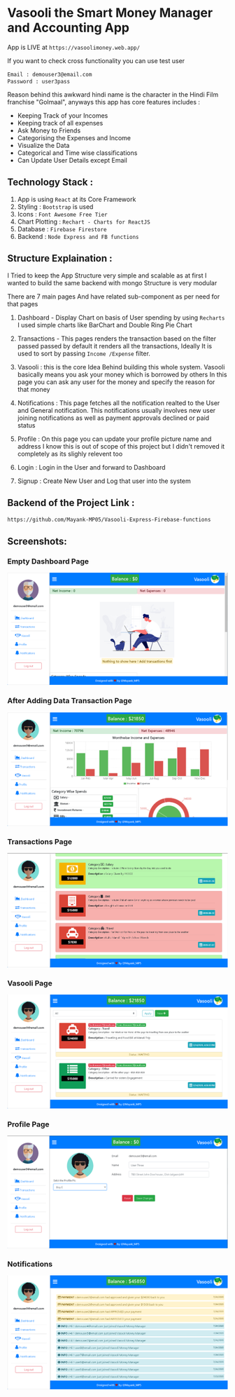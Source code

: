 # Vasooli the Smart Money Manager and Accounting App

App is LIVE at `https://vasoolimoney.web.app/`

If you want to check cross functionality you can use test user

```
Email : demouser3@email.com
Password : user3pass
```

Reason behind this awkward hindi name is the character in the Hindi Film franchise "Golmaal", anyways this app has core features includes :

- Keeping Track of your Incomes
- Keeping track of all expenses
- Ask Money to Friends
- Categorising the Expenses and Income
- Visualize the Data
- Categorical and Time wise classifications
- Can Update User Details except Email

## Technology Stack :

1. App is using `React` at its Core Framework
2. Styling : `Bootstrap` is used
3. Icons : `Font Awesome Free Tier`
4. Chart Plotting : `Rechart - Charts for ReactJS`
5. Database : `Firebase Firestore`
6. Backend : `Node Express and FB functions`

## Structure Explaination :

I Tried to keep the App Structure very simple and scalable as at first I wanted to build the same backend with mongo Structure is very modular

There are 7 main pages
And have related sub-component as per need for that pages

1. Dashboard - Display Chart on basis of User spending by using `Recharts` I used simple charts like BarChart and Double Ring Pie Chart

2. Transactions - This pages renders the transaction based on the filter passed passed by default it renders all the transactions, Ideally It is used to sort by passing `Income /Expense` filter.

3. Vasooli : this is the core Idea Behind building this whole system. Vasooli basically means you ask your money which is borrowed by others In this page you can ask any user for the money and specify the reason for that money

4. Notifications : This page fetches all the notification realted to the User and General notification. This notifications usually involves new user joining notifications as well as payment approvals declined or paid status

5. Profile : On this page you can update your profile picture name and address I know this is out of scope of this project but I didn't removed it completely as its slighly relevent too

6. Login : Login in the User and forward to Dashboard

7. Signup : Create New User and Log that user into the system

## Backend of the Project Link :

```
https://github.com/Mayank-MP05/Vasooli-Express-Firebase-functions
```

## Screenshots:

### Empty Dashboard Page
![](https://github.com/Mayank-MP05/Vasooli-Money-Manager-and-Accounting-Solution-React-Firebase/blob/master/ss/empty-dashboard.PNG?raw=true)
### After Adding Data Transaction Page
![](https://github.com/Mayank-MP05/Vasooli-Money-Manager-and-Accounting-Solution-React-Firebase/blob/master/ss/dashboard.PNG?raw=true)

### Transactions Page 
![](https://github.com/Mayank-MP05/Vasooli-Money-Manager-and-Accounting-Solution-React-Firebase/blob/master/ss/transactions.PNG?raw=true)

### Vasooli Page
![](https://github.com/Mayank-MP05/Vasooli-Money-Manager-and-Accounting-Solution-React-Firebase/blob/master/ss/Vasooli.png?raw=true)

### Profile Page 
![](https://github.com/Mayank-MP05/Vasooli-Money-Manager-and-Accounting-Solution-React-Firebase/blob/master/ss/profile.PNG?raw=true)

### Notifications

![](https://github.com/Mayank-MP05/Vasooli-Money-Manager-and-Accounting-Solution-React-Firebase/blob/master/ss/Notifications.PNG?raw=true)
